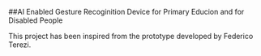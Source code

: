 ##AI Enabled Gesture Recoginition Device for Primary Educion and for Disabled People


This project has been inspired from the prototype developed by Federico Terezi. 

